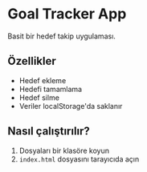 # Goal Tracker App

Basit bir hedef takip uygulaması.

## Özellikler
- Hedef ekleme
- Hedefi tamamlama
- Hedef silme
- Veriler localStorage'da saklanır

## Nasıl çalıştırılır?
1. Dosyaları bir klasöre koyun
2. `index.html` dosyasını tarayıcıda açın
